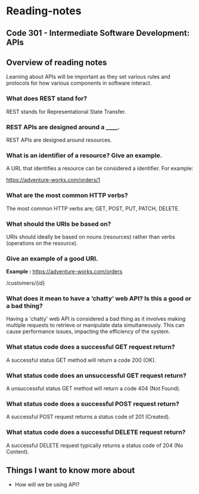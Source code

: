 # Reading-notes

## Code 301 - Intermediate Software Development: APIs

## Overview of reading notes

Learning about APIs will be important as they set various rules and protocols for how various components in software interact.

### What does REST stand for?

REST stands for Representational State Transfer.

### REST APIs are designed around a ____.

REST APIs are designed around resources.

### What is an identifier of a resource? Give an example.

A URL that identifies a resource can be considered a identifier. For example:

https://adventure-works.com/orders/1

### What are the most common HTTP verbs?

The most common HTTP verbs are; GET, POST, PUT, PATCH, DELETE.

### What should the URIs be based on?

URIs should ideally be based on nouns (resources) rather than verbs (operations on the resource). 

### Give an example of a good URI.

**Example :**
https://adventure-works.com/orders

/customers/{id}

### What does it mean to have a ‘chatty’ web API? Is this a good or a bad thing?

Having a 'chatty' web API is considered a bad thing as it involves making multiple requests to retrieve or manipulate data simultaneously. This can cause performance issues, impacting the efficiency of the system.

### What status code does a successful GET request return?

A successful status GET method will return a code 200 (OK).

### What status code does an unsuccessful GET request return?

A unsuccessful status GET method will return a code 404 (Not Found).

### What status code does a successful POST request return?

A successful POST request returns a status code of 201 (Created).

### What status code does a successful DELETE request return?

A successful DELETE request typically returns a status code of 204 (No Content). 

## Things I want to know more about

* How will we be using API?
